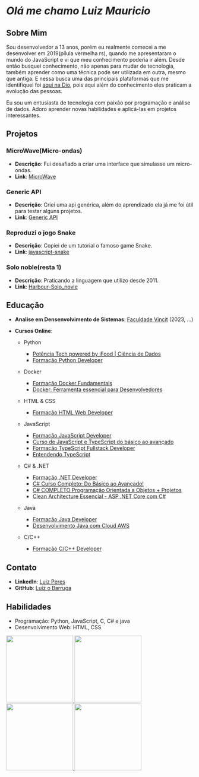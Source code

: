 # *Olá me chamo Luiz Mauricio*
## Sobre Mim
   Sou desenvolvedor a 13 anos, porém eu realmente comecei a me desenvolver em 2019(pílula vermelha rs), quando me apresentaram o mundo do JavaScript e vi que meu conhecimento poderia ir além. Desde então busquei conhecimento, não apenas para mudar de tecnologia, também aprender como uma técnica pode ser utilizada em outra, mesmo que antiga. E nessa busca uma das principais plataformas que me identifiquei foi [aqui na Dio](dio.me), pois aqui além do conhecimento eles praticam a evolução das pessoas.

   Eu sou um entusiasta de tecnologia com paixão por programação e análise de dados. Adoro aprender novas habilidades e aplicá-las em projetos interessantes.

## Projetos

### MicroWave(Micro-ondas)
- **Descrição**: Fui desafiado a criar uma interface que simulasse um micro-ondas.
- **Link**: [MicroWave](https://github.com/luizpkey/MicroWaveConsole)

### Generic API
- **Descrição**: Criei uma api genérica, além do aprendizado ela já me foi útil para testar alguns projetos.
- **Link**: [Generic API](https://github.com/luizpkey/GenericAPI)

### Reproduzi o jogo Snake
- **Descrição**: Copiei de um tutorial o famoso game Snake.
- **Link**: [javascript-snake](https://github.com/luizpkey/javascript-snake)

### Solo noble(resta 1)
- **Descrição**: Praticando a linguagem que utilizo desde 2011.
- **Link**: [Harbour-Solo_novle](https://github.com/luizpkey/harbour-solo_noble)

## Educação
- **Analise em Densenvolvimento de Sistemas**: [Faculdade Vincit](https://www.faculdadevincit.edu.br/) (2023, ...)
- **Cursos Online**:

  - Python
    - [Potência Tech powered by iFood | Ciência de Dados](https://web.dio.me/track/fd133067-6f2b-47c8-9763-edd87ec6b1cc)
    - [Formação Python Developer](https://web.dio.me/track/04e5f7bf-e6a2-49f5-8f53-8de2237cae18)

  - Docker
    - [Formação Docker Fundamentals](https://web.dio.me/track/62760f3d-fbc3-44b5-982b-de9a9a114ac4)
    - [Docker: Ferramenta essencial para Desenvolvedores](https://www.udemy.com/course/curso-docker/learn/lecture/7559946?start=0#overview)

  - HTML & CSS
    - [Formação HTML Web Developer](https://web.dio.me/track/facf3f2a-4c2d-4250-be5b-93bb4d12995e)

  - JavaScript
    - [Formação JavaScript Developer](https://web.dio.me/track/6e3cb1b0-bbcc-4cab-8d5c-c2c7acec960d)
    - [Curso de JavaScript e TypeScript do básico ao avançado](https://www.udemy.com/course/curso-de-javascript-moderno-do-basico-ao-avancado/learn/lecture/20728634?start=0#overview)
    - [Formação TypeScript Fullstack Developer](https://web.dio.me/track/ba733cab-3595-43eb-b964-54739742bcc1)
    - [Entendendo TypeScript](https://www.udemy.com/course/typescript-pt/learn/lecture/14210366?start=0#overview)

  - C# & .NET
    - [Formação .NET Developer](https://web.dio.me/track/cd761b54-b29e-49fd-8002-f6c98b7ba2ea)
    - [C# Curso Completo: Do Básico ao Avançado!](https://www.udemy.com/course/curso-c-sharp/learn/lecture/10899636?start=0#overview)
    - [C# COMPLETO Programação Orientada a Objetos + Projetos](https://www.udemy.com/course/programacao-orientada-a-objetos-csharp/learn/lecture/12775321?start=0#overview)
    - [Clean Architecture Essencial - ASP .NET Core com C#](https://www.udemy.com/course/clean-architecture-essencial-asp-net-core-com-c/learn/lecture/30525430?start=0#overview)

  - Java
    - [Formação Java Developer](https://web.dio.me/track/81c4cf08-5cef-43f6-a579-1e0158bd9da6)
    - [Desenvolvimento Java com Cloud AWS](https://web.dio.me/track/e90e3588-99e1-425b-af97-f2abdee4e670)

  - C/C++
     - [Formação C/C++ Developer](https://web.dio.me/track/d18ec220-f4f3-49db-b01b-50b698e4da5d)

## Contato
- **LinkedIn**: [Luiz Peres](https://www.linkedin.com/in/luiz-p-082a845b/)
- **GitHub**: [Luiz o Barruga](https://github.com/luizpkey)

## Habilidades
- Programação: Python, JavaScript, C, C# e java
- Desenvolvimento Web: HTML, CSS

<div>

  <a href="https://github.com/luizpkey/luizpkey/">
  <img loading="lazy" height="180em" src="https://github-readme-stats.vercel.app/api/top-langs/?username=luizpkey&layout=compact&langs_count=7&theme=dracula"/>
  <img loading="lazy" height="180em" src="https://github-readme-stats.vercel.app/api?username=luizpkey&show_icons=true&theme=dracula&include_all_commits=true&count_private=true"/>
</div>

<div>
  <a href="https://github.com/LuizMauricioPeres">
  <img loading="lazy" height="180em" src="https://github-readme-stats.vercel.app/api/top-langs/?username=LuizMauricioPeres&layout=compact&langs_count=7&theme=dracula"/>
  <img loading="lazy" height="180em" src="https://github-readme-stats.vercel.app/api?username=LuizMauricioPeres&show_icons=true&theme=dracula&include_all_commits=true&count_private=true"/>
</div>
